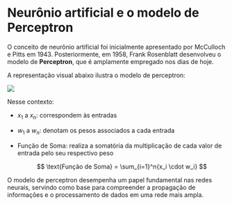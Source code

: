 # Neurônio artificial e o modelo de Perceptron

O conceito de neurônio artificial foi inicialmente apresentado por McCulloch e Pitts em 1943. Posteriormente, em 1958, Frank Rosenblatt desenvolveu o modelo de **Perceptron**, que é amplamente empregado nos dias de hoje.

A representação visual abaixo ilustra o modelo de perceptron:

![](./assets/modelo-perceptron.png)

Nesse contexto:

- $x_1$ a $x_n$: correspondem às entradas

- $w_1$ a $w_n$: denotam os pesos associados a cada entrada

- Função de Soma: realiza a somatória da multiplicação de cada valor de entrada pelo seu respectivo peso

  $$
  \text{Função de Soma} = \sum_{i=1}^n{x_i \cdot w_i}
  $$

O modelo de perceptron desempenha um papel fundamental nas redes neurais, servindo como base para compreender a propagação de informações e o processamento de dados em uma rede mais ampla.
